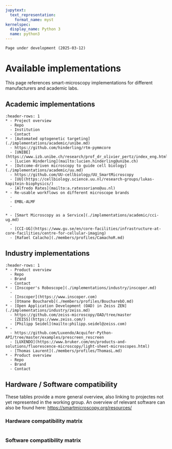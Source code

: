 ```yaml
---
jupytext:
  text_representation:
    format_name: myst
kernelspec:
  display_name: Python 3
  name: python3
---
```

```{important}
Page under development (2025-03-12)
```
# Available implementations
This page references smart-microscopy implementations for different manufacturers and academic labs.

## Academic implementations
```{list-table}
:header-rows: 1
* - Project overview
  - Repo
  - Institution
  - Contact
* - [Automated optogenetic targeting](./implementations/academic/unibe.md)
  - https://github.com/hinderling/rtm-pymmcore
  - [UNIBE](https://www.izb.unibe.ch/research/prof_dr_olivier_pertz/index_eng.html)
  - [Lucien Hinderling](mailto:lucien.hinderling@unibe.ch)
* - [Outcome-driven microscopy to guide cell biology](./implementations/academic/uu.md)
  - https://github.com/UU-cellbiology/UU_SmartMicroscopy
  - [UU](https://cellbiology.science.uu.nl/research-groups/lukas-kapitein-biophysics/)
  - [Alfredo Rates](mailto:a.ratessoriano@uu.nl)
* - Re-usable workflows on different microscope brands
  -
  - EMBL-ALMF
  - 

* - [Smart Microscopy as a Service](./implementations/academic/cci-ug.md)
  - 
  - [CCI-UG](https://www.gu.se/en/core-facilities/infrastructure-at-core-facilities/centre-for-cellular-imaging)
  - [Rafael Calacho](./members/profiles/CamachoR.md)
```

## Industry implementations
```{list-table}
:header-rows: 1
* - Product overview
  - Repo
  - Brand
  - Contact
* - [Inscoper's Roboscope](./implementations/industry/inscoper.md)
  - 
  - [Inscoper](https://www.inscoper.com)
  - [Otmane Bouchareb](./members/profiles/BoucharebO.md)
* - [Open Application Development (OAD) in Zeiss ZEN](./implementations/industry/zeiss.md)
  - https://github.com/zeiss-microscopy/OAD/tree/master
  - [ZEISS](https://www.zeiss.com/)
  - [Philipp Seidel](mailto:philipp.seidel@zeiss.com)
* -  
  - https://github.com/Luxendo/Acquifer-Python-API/tree/master/examples/prescreen_rescreen
  - [LUXENDO](https://www.bruker.com/en/products-and-solutions/fluorescence-microscopy/light-sheet-microscopes.html)
  - [Thomas Laurent](./members/profiles/ThomasL.md)
* - Product overview
  - Repo
  - Brand
  - Contact
```

## Hardware / Software compatibility
These tables provide a more general overview, also linking to projectes not yet represented in the working group.
An overview of relevant software can also be found here: https://smartmicroscopy.org/resources/ 


### Hardware compatibility matrix

```{include} implementations/_compatibility_hardware.md
```

### Software compatibility matrix

```{include} implementations/_compatibility_software.md
```
